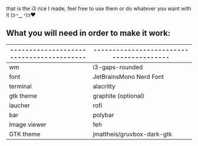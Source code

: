 that is the i3 rice I made, feel free to use them or do whatever you want with it (ɔ◔‿◔)ɔ♥ 

## What you will need in order to make it work:

| ---------------------------------------- | ---------------------------------------- |
| ---------------------------------------- | ---------------------------------------- |
| wm                                       | i3-gaps-rounded                          |
| font                                     | JetBrainsMono Nerd Font                  |
| terminal                                 | alacritty                                |
| gtk theme                                | graphite (optional)                      |
| laucher                                  | rofi                                     |
| bar                                      | polybar                                  |
| Image viewer                             | feh                                      |
| GTK theme                                | jmattheis/gruvbox-dark-gtk               |
